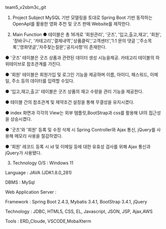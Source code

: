 team5_v2sbm3c_git
1) Project Subject
MySQL 기반 모델링을 토대로 Spring Boot 기반 동작하는 OpenApI를 활용한 영화 추천 및 굿즈 판매 Website를 제작한다.

2) Main Function
● 테이블은 총 16개로 '회원관리', '굿즈', '입고,출고,재고', '회원', '장바구니', '카테고리','결제내역','상품클릭','고객센터','1:1 문의 댓글 ','주소목록','영화댓글','자주찾는질문','공지사항'이 존재한다.

● '굿즈' 테이블은 굿즈 상품과 관련된 데이터 생성 시능을제공. 카테고리 테이블의 하위테이브로 참조관계를 가진다.  

● '회원' 테이블은 회원가입 및 로그인 기능을 제공하며 이름, 아이디, 패스워드, 이메일, 주소 등의 데이터를 입력할 수있다.

● '입고,재고,출고' 테이블은 굿즈 상품의 재고 수량을 관리 기능을 제공한다.

● 테이블 간의 참조관계 및 제약조건 설정을 통해 무결성을 유지시켰다.

● index 화면과 각각의 View는 외부 템플릿,BootStrap과 css를 활용해 UI의 접근성을 상승시켰다.

● '굿즈'와 '회원' 등록 및 수정 삭제 시 Spring Controller와 Ajax 통신, jQuery를 사용해 메모리 사용을 절감하였다.

● '회원' 레코드 등록 시 id 및 이메일 등에 대한 유효성 검사를 위해 Ajax 통신과 jQuery가 사용됐다.

3) Technology
O/S : Windows 11

Language : JAVA (JDK1.8.0_281)

DBMS : MySql

Web Application Server : 

Framework : Spring Boot 2.4.3, Mybatis 3.4.1, BootStrap 3.4.1, jQuery

Technology : JDBC, HTML5, CSS, EL, Javascript, JSON, JSP, Ajax,AWS

Tools : ERD_Cloude, VSCODE,MobaXterm
